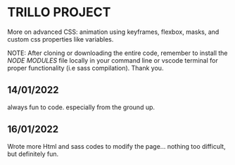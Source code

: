 # TRILLO PROJECT

More on advanced CSS: animation using keyframes, flexbox, masks, and custom css properties like variables.

NOTE: After cloning or downloading the entire code, remember to install the *NODE MODULES* file locally in your command line or vscode terminal
for proper functionality (i.e sass compilation). Thank you.

##  14/01/2022

always fun to code. especially from the ground up.


## 16/01/2022

Wrote more Html and sass codes to modify the page... nothing too difficult, but definitely fun.
